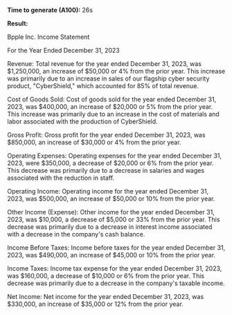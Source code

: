 **Time to generate (A100):** 26s

**Result:**

Bpple Inc. Income Statement 

For the Year Ended December 31, 2023 

Revenue: 
Total revenue for the year ended December 31, 2023, was $1,250,000, an increase of $50,000 or 4% from the prior year. This increase was primarily due to an increase in sales of our flagship cyber security product, "CyberShield," which accounted for 85% of total revenue. 

Cost of Goods Sold: 
Cost of goods sold for the year ended December 31, 2023, was $400,000, an increase of $20,000 or 5% from the prior year. This increase was primarily due to an increase in the cost of materials and labor associated with the production of CyberShield. 

Gross Profit: 
Gross profit for the year ended December 31, 2023, was $850,000, an increase of $30,000 or 4% from the prior year. 

Operating Expenses: 
Operating expenses for the year ended December 31, 2023, were $350,000, a decrease of $20,000 or 6% from the prior year. This decrease was primarily due to a decrease in salaries and wages associated with the reduction in staff. 

Operating Income: 
Operating income for the year ended December 31, 2023, was $500,000, an increase of $50,000 or 10% from the prior year. 

Other Income (Expense): 
Other income for the year ended December 31, 2023, was $10,000, a decrease of $5,000 or 33% from the prior year. This decrease was primarily due to a decrease in interest income associated with a decrease in the company's cash balance. 

Income Before Taxes: 
Income before taxes for the year ended December 31, 2023, was $490,000, an increase of $45,000 or 10% from the prior year. 

Income Taxes: 
Income tax expense for the year ended December 31, 2023, was $160,000, a decrease of $10,000 or 6% from the prior year. This decrease was primarily due to a decrease in the company's taxable income. 

Net Income: 
Net income for the year ended December 31, 2023, was $330,000, an increase of $35,000 or 12% from the prior year.